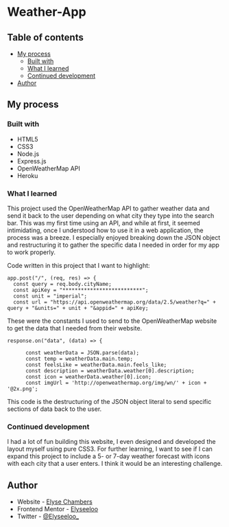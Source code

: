 # Weather-App

## Table of contents

- [My process](#my-process)
  - [Built with](#built-with)
  - [What I learned](#what-i-learned)
  - [Continued development](#continued-development)
- [Author](#author)

## My process

### Built with

- HTML5
- CSS3
- Node.js
- Express.js
- OpenWeatherMap API
- Heroku

### What I learned

This project used the OpenWeatherMap API to gather weather data and send it back to the user depending on what city they type into the search bar. This was my first time using an API, and while at first, it seemed intimidating, once I understood how to use it in a web application, the process was a breeze. I especially enjoyed breaking down the JSON object and restructuring it to gather the specific data I needed in order for my app to work properly.

Code written in this project that I want to highlight:

```JSX
app.post("/", (req, res) => {
  const query = req.body.cityName;
  const apiKey = "**************************";
  const unit = "imperial";
  const url = "https://api.openweathermap.org/data/2.5/weather?q=" + query + "&units=" + unit + "&appid=" + apiKey;
```
These were the constants I used to send to the OpenWeatherMap website to get the data that I needed from their website.

```JSX
response.on("data", (data) => {

      const weatherData = JSON.parse(data);
      const temp = weatherData.main.temp;
      const feelsLike = weatherData.main.feels_like;
      const description = weatherData.weather[0].description;
      const icon = weatherData.weather[0].icon;
      const imgUrl = 'http://openweathermap.org/img/wn/' + icon + '@2x.png';
```
This code is the destructuring of the JSON object literal to send specific sections of data back to the user. 

### Continued development

I had a lot of fun building this website, I even designed and developed the layout myself using pure CSS3. For further learning, I want to see if I can expand this project to include a 5- or 7-day weather forecast with icons with each city that a user enters. I think it would be an interesting challenge.

## Author

- Website - [Elyse Chambers](https://www.diaryofelyse.com)
- Frontend Mentor - [Elyseeloo](https://www.frontendmentor.io/profile/Elyseeloo)
- Twitter - [@Elyseeloo\_](https://www.twitter.com/elyseeloo_)

